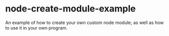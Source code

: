 # node-create-module-example
An example of how to create your own custom node module; as well as how to use it in your own program. 

